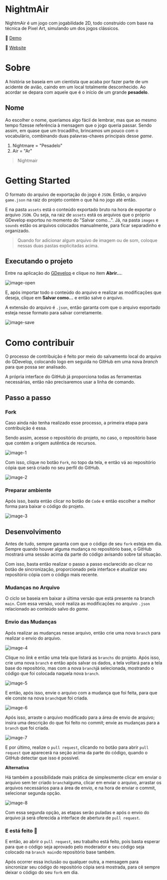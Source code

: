 # NightmAir

NightmAir é um jogo com jogabilidade 2D, todo construído com base na técnica de Pixel Art, simulando um dos jogos clássicos.

🔗 [Demo][demo-url]

🔗 [Website][website-url]

# Sobre

A história se baseia em um cientista que acaba por fazer parte de um acidente de avião, caindo em um local totalmente desconhecido. Ao acordar se depara com aquele que é o início de um grande **pesadelo**.

## Nome

Ao escolher o nome, queríamos algo fácil de lembrar, mas que ao mesmo tempo fizesse referência à mensagem que o jogo queria passar. Sendo assim, em quase que um trocadilho, brincamos um pouco com o vocabulário, combinando duas palavras-chaves principais desse *game*.

1. Nightmare = "Pesadelo"
2. Air = "Ar"

> Nightmair

# Getting Started

O formato do arquivo de exportação do jogo é `JSON`. Então, o arquivo `game.json` na raiz do projeto contém o que há no jogo até então.

E na pasta `assets` está o conteúdo exportado bruto na hora de exportar o arquivo `JSON`. Ou seja, na raiz de `assets` está os arquivos que o próprio GDevelop exportou no momento do "Salvar como...". Já, na pasta `images` e `sounds` estão os arquivos colocados manualmente, para ficar separadinho e organizado.

> Quando for adicionar algum arquivo de imagem ou de som, coloque nessas duas pastas explicitadas acima.

## Executando o projeto

Entre na aplicação do [GDevelop](https://gdevelop.io/download) e clique no item **Abrir...**.

![image-open]

E, após importar todo o conteúdo do arquivo e realizar as modificações que deseja, clique em **Salvar como...** e então salve o arquivo.

A extensão do arquivo é `.json`, então garanta com que o arquivo exportado esteja nesse formato para salvar corretamente.

![image-save]

# Como contribuir

O processo de contribuição é feito por meio do salvamento local do arquivo do GDevelop, colocando logo em seguida no GitHub em uma nova *branch* para que possa ser analisado.

A própria interface do GitHub já proporciona todas as ferramentas necessárias, então não precisaremos usar a linha de comando.

## Passo a passo

### Fork
Caso ainda não tenha realizado esse processo, a primeira etapa para contribuição é essa.

Sendo assim, acesse o repositório do projeto, no caso, o repositório base que contém a origem autêntica de recursos.

![image-1]

Com isso, clique no botão `Fork`, no topo da tela, e então vá ao repositório cópia que será criado no seu perfil do GitHub.

![image-2]

### Preparar ambiente

Após isso, basta então clicar no botão de `Code` e então escolher a melhor forma para baixar o código do projeto.

![image-3]

## Desenvolvimento

Antes de tudo, sempre garanta com que o código de seu `fork` esteja em dia. Sempre quando houver alguma mudança no repositório base, o GitHub mostrará uma sessão acima da parte do código avisando sobre tal situação.

Com isso, basta então realizar o passo a passo esclarecido ao clicar no botão de sincronização, proporcionado pela interface e atualizar seu repositório cópia com o código mais recente.

### Mudanças no Arquivo

O ciclo se baseia em baixar a última versão que está presente na branch `main`. Com essa versão, você realiza as modificações no arquivo `.json` relacionado ao conteúdo salvo do *game*.

### Envio das Mudanças

Após realizar as mudanças nesse arquivo, então crie uma nova `branch` para realizar o envio do arquivo.

![image-4]

Clique no *link* e então uma tela que listará as `branchs` do projeto. Após isso, crie uma nova `branch` e então após salvar os dados, a tela voltará para a tela base do repositório, mas com a nova `branch`já selecionada, mostrando o código que foi colocada naquela nova `branch`.

![image-5]

E então, após isso, envie o arquivo com a mudança que foi feita, para que ele conste na nova `branch`que foi criada.

![image-6]

Após isso, arraste o arquivo modificado para a área de envio de arquivo; insira uma descrição do que foi feito no commit; envie as mudanças para a `branch` que foi criada.

![image-7]

E por último, realize o `pull request`, clicando no botão para abrir `pull  request` que aparecerá na seção acima da parte do código, quando o GitHub detectar que isso é possível.

**Alternativa**

Há também a possibilidade mais prática de simplesmente clicar em enviar o arquivo sem ter criado `branch`alguma, clicar em enviar o arquivo, arrastar os arquivos necessários para a área de envio, e na hora de enviar o commit, selecionar segunda opção.

![image-8]

Com essa segunda opção, as etapas serão puladas e após o envio do arquivo já será oferecida a interface de abertura de `pull request`.

### E está feito 🎉

E então, ao abrir o `pull request`, seu trabalho está feito, pois basta esperar para que o código seja aprovado pelo moderador e seu código seja colocado na `branch main`do repositório base também.

Após ocorrer essa inclusão ou qualquer outra, a mensagem para sincronizar seu código do repositório cópia será mostrada, para cê sempre deixar o código do seu `fork` em dia.

[image-1]: ./.github/1.jpg
[image-2]: ./.github/2.jpg
[image-3]: ./.github/3.jpg
[image-4]: ./.github/4.jpg
[image-5]: ./.github/5.jpg
[image-6]: ./.github/6.jpg
[image-7]: ./.github/7.jpg
[image-8]: ./.github/8.jpg
[image-save]: ./.github/save.png
[image-open]: ./.github/open.png
[website-url]: https://nightmair-page.vercel.app/
[demo-url]: https://gd.games/instant-builds/15c3d749-ff44-4a27-9e5b-67e38545d0a5
